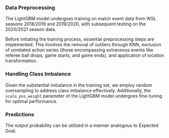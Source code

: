 ### Data Preprocessing

The LightGBM model undergoes training on match event data from WSL seasons 2018/2019 and 2019/2020, with subsequent testing on the 2020/2021 season data.

Before initiating the training process, essential preprocessing steps are implemented. This involves the removal of outliers through KNN, exclusion of unrelated action series (those encompassing extraneous events like referee ball drops, game starts, and game ends), and application of location transformation.

### Handling Class Imbalance

Given the substantial imbalance in the training set, we employ random oversampling to address class imbalance effectively. Additionally, the `scale_pos_weight` parameter of the LightGBM model undergoes fine-tuning for optimal performance.

### Predictions

The output probability can be utilized in a manner analogous to Expected Goal.